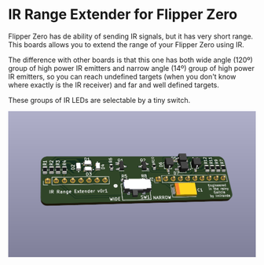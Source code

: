 # IR Range Extender for Flipper Zero

Flipper Zero has de ability of sending IR signals, but it has very short range.
This boards allows you to extend the range of your Flipper Zero using IR.

The difference with other boards is that this one has both wide angle (120º) group of high power IR emitters and narrow angle (14º) group of high power IR emitters, so you can reach undefined targets (when you don't know where exactly is the IR receiver) and far and well defined targets.

These groups of IR LEDs are selectable by a tiny switch.

![Render](https://github.com/LuisMirandaAcebedo/IR_range_extender_for_Flipper/blob/main/pics/render.png)
